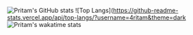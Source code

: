 ![Pritam's GitHub stats](https://github-readme-stats.vercel.app/api?username=4ritam&count_private=true&show_icons=true&theme=gradient)
![Top Langs](https://github-readme-stats.vercel.app/api/top-langs/?username=4ritam&theme=dark
![Pritam's wakatime stats](https://github-readme-stats.vercel.app/api/wakatime?username=4ritam)
